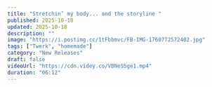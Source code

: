 ```yaml
---
title: "Stretchin’ my body... and the storyline "
published: 2025-10-18
updated: 2025-10-18
description: ""
image: "https://i.postimg.cc/1tFbbmvc/FB-IMG-1760772572402.jpg"
tags: ["Twerk", "homemade"]
category: "New Releases"
draft: false
videoUrl: "https://cdn.videy.co/VBNeS5ge1.mp4"
duration: "06:12"
---
```


